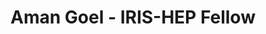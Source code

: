 ---
layout: fellow
pagetype: fellow
shortname: amangoel185
permalink: /fellows/amangoel185.html
fellow-name: Aman Goel
title: Aman Goel - IRIS-HEP Fellow
active: false
dates:
- start: 2022-02-15
  end: 2022-08-15
- start: 2021-06-01
  end: 2021-08-31
photo: /assets/images/team/Aman-Goel.png
institution: Cluster Innovation Centre, University of Delhi
e-mail: aman.goel185@gmail.com
focus-area: as

projects:
- project_title: Hist Serialization and Interactivity
  project_goal: >
    This project proposes the development of the Hist library further via the implementation
    of new features and advanced functionality such as serialization, interpolator
    integration and improved reprs. It would also address bug fixes, test coverage
    and documentation.<br/><br/>
    Further, it proposes the development of the uproot-browser into a fully functional
    library that would be based on textual and be able to view histograms. It would
    have a tree-like browser on the left, a plotext based plot viewer on the right
    and a potential control box below the plot. It would enable a user to browse and
    look inside a ROOT file, completely via the terminal.
  mentors:
  - Henry Schreiner (Princeton University)
  proposal: /assets/pdf/Fellow-Aman-Goel-Proposal-2.pdf

- project_title: Advancing the Hist library
  project_goal: >
    Hist is a powerful Histogramming tool for analysis based on boost-histogram. It
    is a friendly analysis-focused project that uses boost-histogram as a backend
    to do the work, but provides plotting tools, shortcuts, and new ideas.<br/><br/>
    To advance the Hist library further, this project proposes the implementation
    of various features, testing, improved documentation and tutorials. This would
    help in improving the performance, usability, accessibility and scope of functionality
    of the library.
  mentors:
  - Henry Schreiner - (Princeton University)
  proposal: /assets/pdf/Fellow-Aman-Goel-Proposal.pdf

presentations:
- title: "Hist Serialization and Interactivity"
  date: 2022-10-05
  url: https://indico.cern.ch/event/1195273/#4-aman-goel-hist-serialization
  meeting: IRIS-HEP Fellows Presentations 2022
  meetingurl: https://indico.cern.ch/event/1195273/
  recordingurl: https://youtu.be/rjqnJbT7T1s?t=2329
  focus-area: as

- title: "Teaching Python the Sustainable Way: Lessons Learned at HSF Training"
  date: 2022-09-12
  url: https://indico.cern.ch/event/1150631/contributions/5014278/
  meeting: PyHEP 2022 (virtual) Workshop
  meetingurl: https://indico.cern.ch/event/1150631/
  recordingurl: https://youtu.be/g6w3lpvN_gk
  focus-area: ssc

- title: "Histograms as Objects: Tools for Efficient Analysis and Interactivity"
  date: 2022-09-12
  url: https://indico.cern.ch/event/1150631/contributions/5014273/
  meeting: PyHEP 2022 (virtual) Workshop
  meetingurl: https://indico.cern.ch/event/1150631/
  recordingurl: https://youtu.be/B48NGPL1j-A
  focus-area: as

- title: "boost-histogram / hist"
  date: 2022-03-02
  url: https://indico.cern.ch/event/1133099/#1-boost-histogram-hist
  meeting: PyHEP WG topical meeting - boost-histogram / Hist
  meetingurl: https://indico.cern.ch/event/1133099/
  focus-area: as

- title: "Advancing the Hist library"
  date: 2021-09-27
  url: https://indico.cern.ch/event/1071405/#6-aman-goel-advancing-the-hist
  meeting: IRIS-HEP Fellow presentations
  meetingurl: https://indico.cern.ch/event/1071405/
  recordingurl: https://youtu.be/xdryv2yeLfQ?t=645
  focus-area: as

- title: High-Performance Histogramming for HEP Analysis
  date: 2021-07-07
  url: https://indico.cern.ch/event/1019958/contributions/4430375/
  meeting: PyHEP 2021 (virtual) Workshop
  meetingurl: https://indico.cern.ch/event/1019958/
  recordingurl: https://youtu.be/jewb5q6_Rpk
  focus-area: as

current_status: >
github-username: amangoel185

linkedin-profile: https://www.linkedin.com/in/amangoel185
---